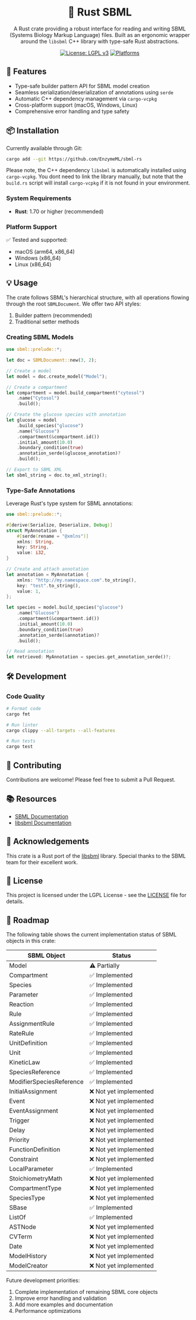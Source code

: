 <div align="center">

# 🧬 Rust SBML

A Rust crate providing a robust interface for reading and writing SBML (Systems Biology Markup Language) files.
Built as an ergonomic wrapper around the `libsbml` C++ library with type-safe Rust abstractions.

[![License: LGPL v3](https://img.shields.io/badge/License-LGPL%20v3-blue.svg)](LICENSE.txt)
[![Platforms](https://img.shields.io/badge/platforms-macOS%20%7C%20Windows%20%7C%20Linux-blue)]()

</div>

## 🚀 Features

- Type-safe builder pattern API for SBML model creation
- Seamless serialization/deserialization of annotations using `serde`
- Automatic C++ dependency management via `cargo-vcpkg`
- Cross-platform support (macOS, Windows, Linux)
- Comprehensive error handling and type safety

## 📦 Installation

Currently available through Git:

```bash
cargo add --git https://github.com/EnzymeML/sbml-rs
```

Please note, the C++ dependency `libsbml` is automatically installed using `cargo-vcpkg`. You dont need to link the library manually, but note that the `build.rs` script will install `cargo-vcpkg` if it is not found in your environment.

### System Requirements

- **Rust**: 1.70 or higher (recommended)

### Platform Support

✅ Tested and supported:

- macOS (arm64, x86_64)
- Windows (x86_64)
- Linux (x86_64)

## 💡 Usage

The crate follows SBML's hierarchical structure, with all operations flowing through the root `SBMLDocument`. We offer two API styles:

1. Builder pattern (recommended)
2. Traditional setter methods

### Creating SBML Models

```rust
use sbml::prelude::*;

let doc = SBMLDocument::new(3, 2);

// Create a model
let model = doc.create_model("Model");

// Create a compartment
let compartment = model.build_compartment("cytosol")
    .name("Cytosol")
    .build();

// Create the glucose species with annotation
let glucose = model
    .build_species("glucose")
    .name("Glucose")
    .compartment(&compartment.id())
    .initial_amount(10.0)
    .boundary_condition(true)
    .annotation_serde(&glucose_annotation)?
    .build();

// Export to SBML XML
let sbml_string = doc.to_xml_string();
```

### Type-Safe Annotations

Leverage Rust's type system for SBML annotations:

```rust
use sbml::prelude::*;

#[derive(Serialize, Deserialize, Debug)]
struct MyAnnotation {
    #[serde(rename = "@xmlns")]
    xmlns: String,
    key: String,
    value: i32,
}

// Create and attach annotation
let annotation = MyAnnotation {
    xmlns: "http://my.namespace.com".to_string(),
    key: "test".to_string(),
    value: 1,
};

let species = model.build_species("glucose")
    .name("Glucose")
    .compartment(&compartment.id())
    .initial_amount(10.0)
    .boundary_condition(true)
    .annotation_serde(&annotation)?
    .build();

// Read annotation
let retrieved: MyAnnotation = species.get_annotation_serde()?;
```

## 🛠️ Development

### Code Quality

```bash
# Format code
cargo fmt

# Run linter
cargo clippy --all-targets --all-features

# Run tests
cargo test
```

## 🤝 Contributing

Contributions are welcome! Please feel free to submit a Pull Request.

## 📚 Resources

- [SBML Documentation](http://sbml.org/Documents/Specifications)
- [libsbml Documentation](http://sbml.org/Software/libSBML)

## 🙏 Acknowledgements

This crate is a Rust port of the [libsbml](https://github.com/sbmlteam/libsbml) library. Special thanks to the SBML team for their excellent work.

## 📄 License

This project is licensed under the LGPL License - see the [LICENSE](LICENSE.txt) file for details.

## 🚧 Roadmap

The following table shows the current implementation status of SBML objects in this crate:

| SBML Object              | Status                |
| ------------------------ | --------------------- |
| Model                    | ⚠️ Partially           |
| Compartment              | ✅ Implemented         |
| Species                  | ✅ Implemented         |
| Parameter                | ✅ Implemented         |
| Reaction                 | ✅ Implemented         |
| Rule                     | ✅ Implemented         |
| AssignmentRule           | ✅ Implemented         |
| RateRule                 | ✅ Implemented         |
| UnitDefinition           | ✅ Implemented         |
| Unit                     | ✅ Implemented         |
| KineticLaw               | ✅ Implemented         |
| SpeciesReference         | ✅ Implemented         |
| ModifierSpeciesReference | ✅ Implemented         |
| InitialAssignment        | ❌ Not yet implemented |
| Event                    | ❌ Not yet implemented |
| EventAssignment          | ❌ Not yet implemented |
| Trigger                  | ❌ Not yet implemented |
| Delay                    | ❌ Not yet implemented |
| Priority                 | ❌ Not yet implemented |
| FunctionDefinition       | ❌ Not yet implemented |
| Constraint               | ❌ Not yet implemented |
| LocalParameter           | ✅ Implemented         |
| StoichiometryMath        | ❌ Not yet implemented |
| CompartmentType          | ❌ Not yet implemented |
| SpeciesType              | ❌ Not yet implemented |
| SBase                    | ✅ Implemented         |
| ListOf                   | ✅ Implemented         |
| ASTNode                  | ❌ Not yet implemented |
| CVTerm                   | ❌ Not yet implemented |
| Date                     | ❌ Not yet implemented |
| ModelHistory             | ❌ Not yet implemented |
| ModelCreator             | ❌ Not yet implemented |

Future development priorities:

1. Complete implementation of remaining SBML core objects
2. Improve error handling and validation
3. Add more examples and documentation
4. Performance optimizations

